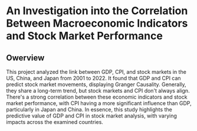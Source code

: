 # An Investigation into the Correlation Between Macroeconomic Indicators and Stock Market Performance

## Owerview

This project analyzed the link between GDP, CPI, and stock markets in the US, China, and Japan from 2001 to 2022. It found that GDP and CPI can predict stock market movements, displaying Granger Causality. Generally, they share a long-term trend, but stock markets and CPI don't always align. There's a strong correlation between these economic indicators and stock market performance, with CPI having a more significant influence than GDP, particularly in Japan and China. In essence, this study highlights the predictive value of GDP and CPI in stock market analysis, with varying impacts across the examined countries.
